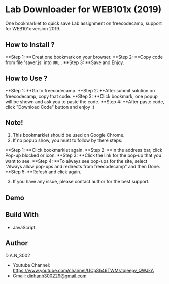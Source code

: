 # Lab Downloader for WEB101x (2019)

One bookmarklet to quick save Lab assignment on freecodecamp, support for WEB101x version 2019.

## How to Install ?

**Step 1: **Creat one bookmark on your browser.
**Step 2: **Copy code from file 'saver.js' into `URL` .
**Step 3: **Save and Enjoy.

## How to Use ?

**Step 1: **Go to freecodecamp.
**Step 2: **After submit solution on freecodecamp, copy that code.
**Step 3: **Click bookmark, one popup will be shown and ask you to paste the code.
**Step 4: **After paste code, click "Download Code" button and enjoy :)

## Note!

1. This bookmarklet should be used on Google Chrome.
2. If no popup show, you must to follow by there steps:

**Step 1: **Click bookmarklet again.
**Step 2: **In the address bar, click Pop-up blocked or icon.
**Step 3: **Click the link for the pop-up that you want to see.
**Step 4: **To always see pop-ups for the site, select "Always allow pop-ups and redirects from freecodecamp" and then Done.
**Step 5: **Refesh and click again.

3. If you have any issue, please contact author for the best support.

## Demo

## Build With

* JavaScript.

## Author
D.A.N_3002

* Youtube Channel: https://www.youtube.com/channel/UCp8h46TWMs1qjeepv_QWJkA
* Gmail: dinhanh300229@gmail.com
